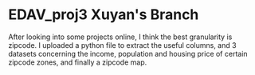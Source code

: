 # EDAV_proj3 Xuyan's Branch

After looking into some projects online, I think the best granularity is zipcode. I uploaded a python file to extract the useful columns, and 3 datasets concerning the income, population and housing price of certain zipcode zones, and finally a zipcode map.
